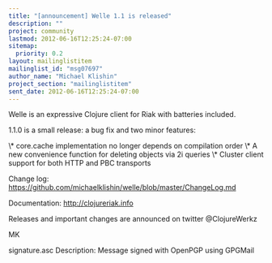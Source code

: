 ```yaml
---
title: "[announcement] Welle 1.1 is released"
description: ""
project: community
lastmod: 2012-06-16T12:25:24-07:00
sitemap:
  priority: 0.2
layout: mailinglistitem
mailinglist_id: "msg07697"
author_name: "Michael Klishin"
project_section: "mailinglistitem"
sent_date: 2012-06-16T12:25:24-07:00
---
```



Welle is an expressive Clojure client for Riak with batteries included.

1.1.0 is a small release: a bug fix and two minor features:

 \\* core.cache implementation no longer depends on compilation order
 \\* A new convenience function for deleting objects via 2i queries
 \\* Cluster client support for both HTTP and PBC transports

Change log:
https://github.com/michaelklishin/welle/blob/master/ChangeLog.md

Documentation: http://clojureriak.info

Releases and important changes are announced on twitter @ClojureWerkz

MK

signature.asc
Description: Message signed with OpenPGP using GPGMail
